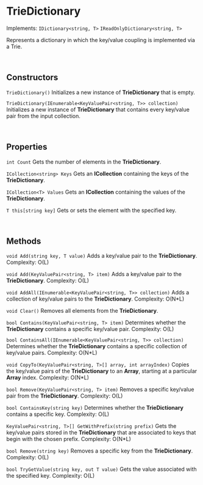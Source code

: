 # TrieDictionary

Implements: `IDictionary<string, T>` `IReadOnlyDictionary<string, T>`

Represents a dictionary in which the key/value coupling is implemented via a Trie.

<br>

## Constructors

`TrieDictionary()` Initializes a new instance of **TrieDictionary<T>** that is empty.

`TrieDictionary(IEnumerable<KeyValuePair<string, T>> collection)` Initializes a new instance of **TrieDictionary<T>** that contains every key/value pair from the input collection.

<br>

## Properties

`int Count` Gets the number of elements in the **TrieDictionary<T>**.

`ICollection<string> Keys` Gets an **ICollection** containing the keys of the **TrieDictionary<T>**.

`ICollection<T> Values` Gets an **ICollection<T>** containing the values of the **TrieDictionary<T>**.

`T this[string key]` Gets or sets the element with the specified key.

<br>

## Methods

`void Add(string key, T value)` Adds a key/value pair to the **TrieDictionary<T>**. Complexity: O(L)

`void Add(KeyValuePair<string, T> item)` Adds a key/value pair to the **TrieDictionary<T>**. Complexity: O(L)

`void AddAll(IEnumerable<KeyValuePair<string, T>> collection)` Adds a collection of key/value pairs to the **TrieDictionary<T>**. Complexity: O(N*L)

`void Clear()` Removes all elements from the **TrieDictionary<T>**.

`bool Contains(KeyValuePair<string, T> item)` Determines whether the **TrieDictionary<T>** contains a specific key/value pair. Complexity: O(L)

`bool ContainsAll(IEnumerable<KeyValuePair<string, T>> collection)` Determines whether the **TrieDictionary<T>** contains a specific collection of key/value pairs. Complexity: O(N*L)

`void CopyTo(KeyValuePair<string, T>[] array, int arrayIndex)` Copies the key/value pairs of the **TrieDictionary<T>** to an **Array**, starting at a particular **Array** index. Complexity: O(N*L)

`bool Remove(KeyValuePair<string, T> item)` Removes a specific key/value pair from the **TrieDictionary<T>**. Complexity: O(L)

`bool ContainsKey(string key)` Determines whether the **TrieDictionary<T>** contains a specific key. Complexity: O(L)

`KeyValuePair<string, T>[] GetWithPrefix(string prefix)` Gets the key/value pairs stored in the **TrieDictionary<T>** that are associated to keys that begin with the chosen prefix. Complexity: O(N*L)

`bool Remove(string key)` Removes a specific key from the **TrieDictionary<T>**. Complexity: O(L)

`bool TryGetValue(string key, out T value)` Gets the value associated with the specified key. Complexity: O(L)
